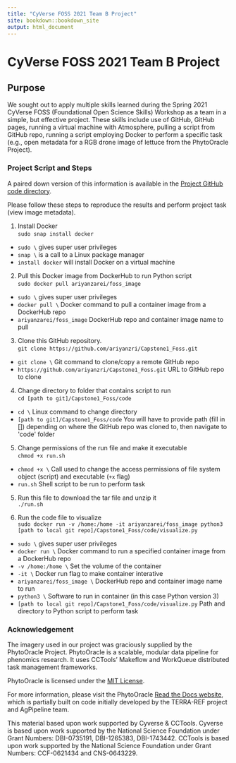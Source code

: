 ```yaml
---
title: "CyVerse FOSS 2021 Team B Project"
site: bookdown::bookdown_site
output: html_document
---
```


# CyVerse FOSS 2021 Team B Project

## Purpose
We sought out to apply multiple skills learned during the Spring 2021 CyVerse FOSS (Foundational Open Science Skills) Workshop as a team in a simple, but effective project. These skills include use of GitHub, GitHub pages, running a virtual machine with Atmosphere, pulling a script from GitHub repo, running a script employing Docker to perform a specific task (e.g., open metadata for a RGB drone image of lettuce from the PhytoOracle Project).

### Project Script and Steps
A paired down version of this information is available in the [Project GitHub code directory](https://github.com/ariyanzri/Capstone1_Foss/tree/main/code).

Please follow these steps to reproduce the results and perform project task (view image metadata). 

1. Install Docker  
 ```sudo snap install docker```
 
 - ```sudo \``` gives super user privileges
 - ```snap \``` is a call to a Linux package manager
 - ```install docker``` will install Docker on a virtual machine 
 
2. Pull this Docker image from DockerHub to run Python script  
```sudo docker pull ariyanzarei/foss_image```

 - ```sudo \``` gives super user privileges
 - ```docker pull \``` Docker command to pull a container image from a DockerHub repo
 - ```ariyanzarei/foss_image``` DockerHub repo and container image name to pull

3.  Clone this GitHub repository.  
```git clone https://github.com/ariyanzri/Capstone1_Foss.git```

- ```git clone \``` Git command to clone/copy a remote GitHub repo
- ```https://github.com/ariyanzri/Capstone1_Foss.git``` URL to GitHub repo to clone

4. Change directory to folder that contains script to run  
```cd [path to git]/Capstone1_Foss/code```

- ```cd \``` Linux command to change directory
- ```[path to git]/Capstone1_Foss/code``` You will have to provide path (fill in []) depending on where the GitHub repo was cloned to, then navigate to 'code' folder

5. Change permissions of the run file and make it executable  
```chmod +x run.sh```

- ```chmod +x \``` Call used to change the access permissions of file system object (script) and executable (```+x``` flag)
- ```run.sh``` Shell script to be run to perform task

5. Run this file to download the tar file and unzip it  
```./run.sh```

6. Run the code file to visualize  
```sudo docker run -v /home:/home -it ariyanzarei/foss_image python3 [path to local git repo]/Capstone1_Foss/code/visualize.py```

 - ```sudo \``` gives super user privileges
 - ```docker run \``` Docker command to run a specified container image from a DockerHub repo
 - ```-v /home:/home \``` Set the volume of the container
 - ```-it \``` Docker run flag to make container interative
 - ```ariyanzarei/foss_image \``` DockerHub repo and container image name to run
 - ```python3 \``` Software to run in container (in this case Python version 3)
 - ```[path to local git repo]/Capstone1_Foss/code/visualize.py``` Path and directory to Python script to perform task

### Acknowledgement
The imagery used in our project was graciously supplied by the PhytoOracle Project. PhytoOracle is a scalable, modular data pipeline for phenomics research. It uses CCTools’ Makeflow and WorkQueue distributed task management frameworks.

PhytoOracle is licensed under the [MIT License](https://github.com/LyonsLab/PhytoOracle/blob/master/LICENSE).

For more information, please visit the PhytoOracle [Read the Docs website](https://phytooracle.readthedocs.io/en/latest/contents.html), which is partially built on code initially developed by the TERRA-REF project and AgPipeline team.

This material based upon work supported by Cyverse & CCTools. Cyverse is based upon work supported by the National Science Foundation under Grant Numbers: DBI-0735191, DBI-1265383, DBI-1743442. CCTools is based upon work supported by the National Science Foundation under Grant Numbers: CCF-0621434 and CNS-0643229.



